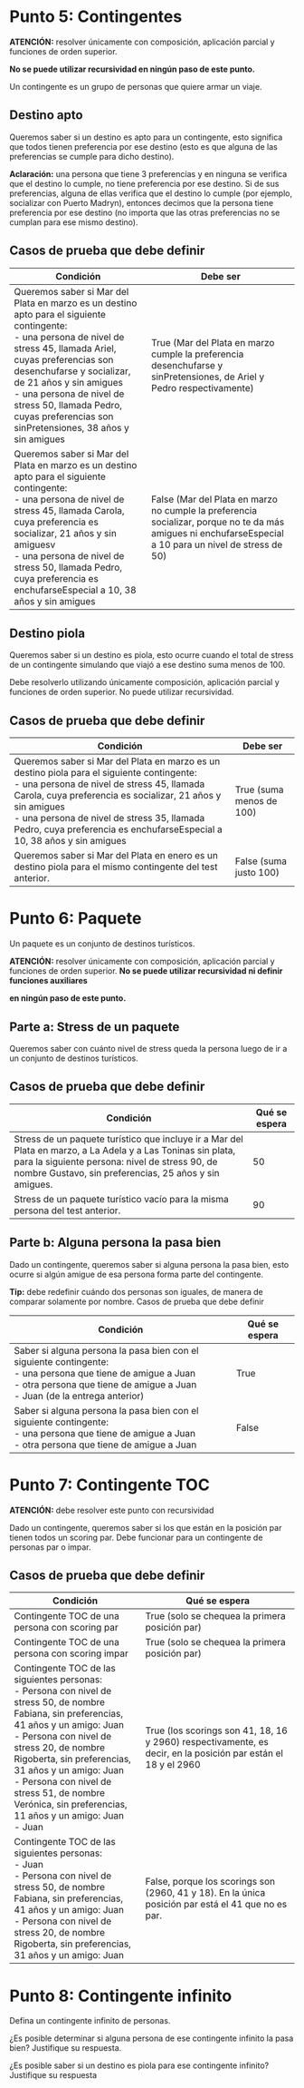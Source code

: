 # **Punto 5: Contingentes**

**ATENCIÓN:** resolver únicamente con composición, aplicación parcial y funciones de orden superior.

**No se puede utilizar recursividad en ningún paso de este punto.**

Un contingente es un grupo de personas que quiere armar un viaje.

## Destino apto

Queremos saber si un destino es apto para un contingente, esto significa que todos tienen preferencia por ese destino (esto es que alguna de las preferencias se cumple para dicho destino).

**Aclaración:** una persona que tiene 3 preferencias y en ninguna se verifica que el destino lo cumple, no tiene preferencia por ese destino. Si de sus preferencias, alguna de ellas verifica que el destino lo cumple (por ejemplo, socializar con Puerto Madryn), entonces decimos que la persona tiene preferencia por ese destino (no importa que las otras preferencias no se cumplan para ese mismo destino).

## Casos de prueba que debe definir

| **Condición** | **Debe ser** |
| --- | --- |
| Queremos saber si Mar del Plata en marzo es un destino apto para el siguiente contingente:<br> - una persona de nivel de stress 45, llamada Ariel, cuyas preferencias son desenchufarse y socializar, de 21 años y sin amigues<br> - una persona de nivel de stress 50, llamada Pedro, cuyas preferencias son sinPretensiones, 38 años y sin amigues | True (Mar del Plata en marzo cumple la preferencia desenchufarse y sinPretensiones, de Ariel y Pedro respectivamente) |
| Queremos saber si Mar del Plata en marzo es un destino apto para el siguiente contingente:<br> - una persona de nivel de stress 45, llamada Carola, cuya preferencia es socializar, 21 años y sin amiguesv<br> - una persona de nivel de stress 50, llamada Pedro, cuya preferencia es enchufarseEspecial a 10, 38 años y sin amigues | False (Mar del Plata en marzo no cumple la preferencia socializar, porque no te da más amigues ni enchufarseEspecial a 10 para un nivel de stress de 50) |

## Destino piola

Queremos saber si un destino es piola, esto ocurre cuando el total de stress de un contingente simulando que viajó a ese destino suma menos de 100.

Debe resolverlo utilizando únicamente composición, aplicación parcial y funciones de orden superior. No puede utilizar recursividad.

## Casos de prueba que debe definir

| **Condición** | **Debe ser** |
| --- | --- |
| Queremos saber si Mar del Plata en marzo es un destino piola para el siguiente contingente:<br> - una persona de nivel de stress 45, llamada Carola, cuya preferencia es socializar, 21 años y sin amigues<br> - una persona de nivel de stress 35, llamada Pedro, cuya preferencia es enchufarseEspecial a 10, 38 años y sin amigues | True (suma menos de 100) |
| Queremos saber si Mar del Plata en enero es un destino piola para el mismo contingente del test anterior.| False (suma justo 100) |

# **Punto 6: Paquete**

Un paquete es un conjunto de destinos turísticos.

**ATENCIÓN:** resolver únicamente con composición, aplicación parcial y funciones de orden superior. **No se puede utilizar recursividad ni definir funciones auxiliares**

**en ningún paso de este punto.**

## Parte a: Stress de un paquete

Queremos saber con cuánto nivel de stress queda la persona luego de ir a un conjunto de destinos turísticos.

## Casos de prueba que debe definir

| **Condición** | **Qué se espera** |
| --- | --- |
| Stress de un paquete turístico que incluye ir a Mar del Plata en marzo, a La Adela y a Las Toninas sin plata, para la siguiente persona: nivel de stress 90, de nombre Gustavo, sin preferencias, 25 años y sin amigues. | 50 |
| Stress de un paquete turístico vacío para la misma persona del test anterior. | 90 |

## Parte b: Alguna persona la pasa bien

Dado un contingente, queremos saber si alguna persona la pasa bien, esto ocurre si algún amigue de esa persona forma parte del contingente.

**Tip:** debe redefinir cuándo dos personas son iguales, de manera de comparar solamente por nombre.
 Casos de prueba que debe definir

| **Condición** | **Qué se espera** |
| -- | -- |
| Saber si alguna persona la pasa bien con el siguiente contingente:<br> - una persona que tiene de amigue a Juan<br> - otra persona que tiene de amigue a Juan<br> - Juan (de la entrega anterior) | True |
| Saber si alguna persona la pasa bien con el siguiente contingente:<br> - una persona que tiene de amigue a Juan<br> - otra persona que tiene de amigue a Juan | False |

# **Punto 7: Contingente TOC**

**ATENCIÓN:** debe resolver este punto con recursividad

Dado un contingente, queremos saber si los que están en la posición par tienen todos un scoring par. Debe funcionar para un contingente de personas par o impar.

## Casos de prueba que debe definir

| **Condición** | **Qué se espera** |
| --- | --- |
|Contingente TOC de una persona con scoring par|True (solo se chequea la primera posición par)|
|Contingente TOC de una persona con scoring impar|True (solo se chequea la primera posición par)|
|Contingente TOC de las siguientes personas:<br> - Persona con nivel de stress 50, de nombre Fabiana, sin preferencias, 41 años y un amigo: Juan<br> - Persona con nivel de stress 20, de nombre Rigoberta, sin preferencias, 31 años y un amigo: Juan<br> - Persona con nivel de stress 51, de nombre Verónica, sin preferencias, 11 años y un amigo: Juan<br> - Juan | True (los scorings son 41, 18, 16 y 2960) respectivamente, es decir, en la posición par están el 18 y el 2960|
|Contingente TOC de las siguientes personas:<br> - Juan<br> - Persona con nivel de stress 50, de nombre Fabiana, sin preferencias, 41 años y un amigo: Juan<br> - Persona con nivel de stress 20, de nombre Rigoberta, sin preferencias, 31 años y un amigo: Juan|False, porque los scorings son (2960, 41 y 18). En la única posición par está el 41 que no es par.|

# **Punto 8: Contingente infinito**

Defina un contingente infinito de personas.

¿Es posible determinar si alguna persona de ese contingente infinito la pasa bien? Justifique su respuesta.

¿Es posible saber si un destino es piola para ese contingente infinito? Justifique su respuesta